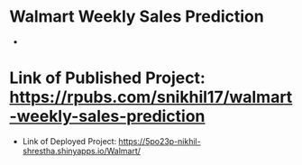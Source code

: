 # Walmart Weekly Sales Prediction

-  
# Link of Published Project: https://rpubs.com/snikhil17/walmart-weekly-sales-prediction
- Link of Deployed Project: https://5po23p-nikhil-shrestha.shinyapps.io/Walmart/
